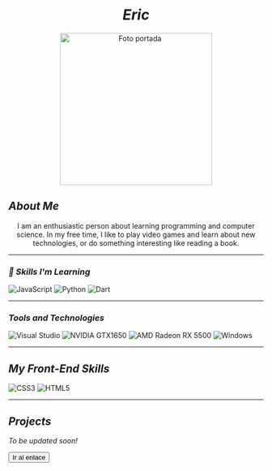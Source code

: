 <h1 align="center"><em>Eric</em></h1>

<p align="center">
  <img src="https://static.vecteezy.com/system/resources/previews/017/764/115/original/wolf-mascot-logo-concept-illustration-cartoon-suitable-for-logo-wallpaper-banner-background-card-book-illustration-t-shirt-design-sticker-cover-etc-vector.jpg" 
       alt="Foto portada" 
       width="300">
</p>

## ***About Me*** 
<div align="center">
  I am an enthusiastic person about learning programming and computer science. In my free time, I like to play video games and learn about new technologies, or do something interesting like reading a book.
</div>

---

### ***🚀 Skills I'm Learning***
<p align="center">

![JavaScript](https://img.shields.io/badge/JavaScript-F7DF1E?style=for-the-badge&logo=javascript&logoColor=black) ![Python](https://img.shields.io/badge/Python-14354C?style=for-the-badge&logo=python&logoColor=white) ![Dart](https://img.shields.io/badge/Dart-0175C2?style=for-the-badge&logo=dart&logoColor=white) 

</p>

---

### ***Tools and Technologies*** 
<p align="center">

![Visual Studio](https://img.shields.io/badge/Visual_Studio-5C2D91?style=for-the-badge&logo=visual%20studio&logoColor=white)   ![NVIDIA GTX1650](https://img.shields.io/badge/NVIDIA-GTX1650-76B900?style=for-the-badge&logo=nvidia&logoColor=white)   ![AMD Radeon RX 5500](https://img.shields.io/badge/AMD-Radeon_RX_5500-ED1C24?style=for-the-badge&logo=amd&logoColor=white) 
![Windows](https://img.shields.io/badge/Windows-0078D6?style=for-the-badge&logo=windows&logoColor=white)

</p>

---

## ***My Front-End Skills*** 
<p align="center">

![CSS3](https://img.shields.io/badge/CSS3-1572B6?style=for-the-badge&logo=css3&logoColor=white) 
![HTML5](https://img.shields.io/badge/HTML5-E34F26?style=for-the-badge&logo=html5&logoColor=white)

</p>

---

## ***Projects***
_To be updated soon!_

<button>
    Ir al enlace
</button>

